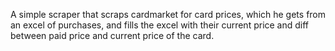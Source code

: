 A simple scraper that scraps cardmarket for card prices, which he gets from an excel of purchases, and fills the excel with their current price and diff between paid price and current price of the card.
